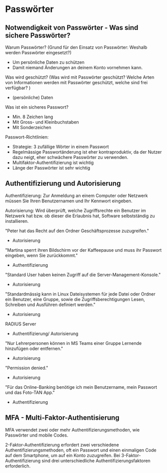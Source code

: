 # Passwörter
## Notwendigkeit von Passwörter - Was sind sichere Passwörter?
Warum Passwörter? (Grund für den Einsatz von Passwörter: Weshalb werden Passwörter eingesetzt?)
- Um persönliche Daten zu schützen
- Damit niemand Änderungen an deinem Konto vornehmen kann.

Was wird geschützt? (Was wird mit Passwörter geschützt? Welche Arten von Informationen werden mit Passwörter geschützt, welche sind frei verfügbar? )
- (persönliche) Daten

Was ist ein sicheres Passwort?
- Min. 8 Zeichen lang
- Mit Gross- und Kleinbuchstaben
- Mit Sonderzeichen

Passwort-Richtlinien:
- Strategie: 3 zufällige Wörter in einem Passwort
- Regelmässige Passwortänderung ist eher kontraproduktiv, da der Nutzer dazu neigt, eher schwächere Passwörter zu verwenden.
- Multifaktor-Authentifizierung ist wichtig
- Länge der Passwörter ist sehr wichtig

## Authentifizierung und Autorisierung
Authentifizierung: Zur Anmeldung an einem Computer oder Netzwerk müssen Sie Ihren Benutzernamen und Ihr Kennwort eingeben.

Autorisierung: Wird überprüft, welche Zugriffsrechte ein Benutzer im Netzwerk hat bzw. ob dieser die Erlaubnis hat, Software selbstständig zu installieren.


"Peter hat das Recht auf den Ordner Geschäftsprozesse zuzugreifen." 
- Autorisierung

"Martina sperrt ihren Bildschirm vor der Kaffeepause und muss ihr Passwort eingeben, wenn Sie zurückkommt." 
- Authentifizierung

"Standard User haben keinen Zugriff auf die Server-Management-Konsole."
- Autorisierung

"Standardmässig kann in Linux Dateisystemen für jede Datei oder Ordner ein Benutzer, eine Gruppe, sowie die Zugriffsberechtigungen Lesen, Schreiben und Ausführen definiert werden." 
- Autorisierung

RADIUS Server 
- Authentifizierung/ Autorisierung

"Nur Lehrerpersonen können in MS Teams einer Gruppe Lernende hinzufügen oder entfernen." 
- Autorisierung

"Permission denied." 
- Autorisierung

"Für das Online-Banking benötige ich mein Benutzername, mein Passwort und das Foto-TAN App."
- Authentifizierung


## MFA - Multi-Faktor-Authentisierung

MFA verwendet zwei oder mehr Authentifizierungsmethoden, wie Passwörter und mobile Codes.

2-Faktor-Authentifizierung erfordert zwei verschiedene Authentifizierungsmethoden, oft ein Passwort und einen einmaligen Code auf dem Smartphone, um auf ein Konto zuzugreifen. Bei 3-Faktor-Authentifizierung sind drei unterschiedliche Authentifizierungsfaktoren erforderlich.
